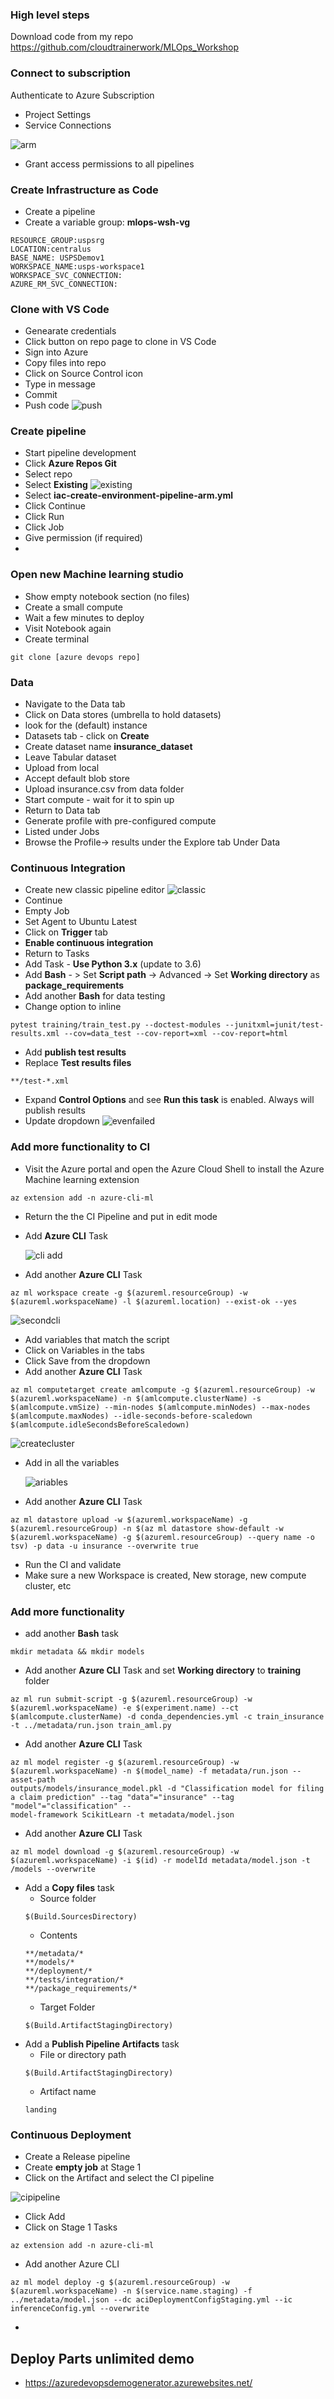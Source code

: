 ### High level steps
Download code from my repo
https://github.com/cloudtrainerwork/MLOps_Workshop

### Connect to subscription
Authenticate to Azure Subscription
- Project Settings
- Service Connections

![arm](images/arm.png)

- Grant access permissions to all pipelines

### Create Infrastructure as Code
- Create a pipeline
- Create a variable group: **mlops-wsh-vg**
```
RESOURCE_GROUP:uspsrg
LOCATION:centralus
BASE_NAME: USPSDemov1
WORKSPACE_NAME:usps-workspace1
WORKSPACE_SVC_CONNECTION:
AZURE_RM_SVC_CONNECTION:
```
### Clone with VS Code
- Genearate credentials
- Click button on repo page to clone in VS Code
- Sign into Azure
- Copy files into repo
- Click on Source Control icon
- Type in message
- Commit
- Push code
    ![push](images/push.png)
### Create pipeline
- Start pipeline development
- Click **Azure Repos Git**
- Select repo
- Select **Existing**
    ![existing](images/existing.png)
- Select **iac-create-environment-pipeline-arm.yml**
- Click Continue
- Click Run
- Click Job 
- Give permission (if required)
- 

### Open new Machine learning studio
- Show empty notebook section (no files)
- Create a small compute
- Wait a few minutes to deploy
- Visit Notebook again
- Create terminal
```
git clone [azure devops repo]
```
### Data
- Navigate to the Data tab
- Click on Data stores (umbrella to hold datasets)
- look for the (default) instance
- Datasets tab - click on **Create**
- Create dataset name **insurance_dataset**
- Leave Tabular dataset
- Upload from local
- Accept default blob store
- Upload insurance.csv from data folder
- Start compute - wait for it to spin up
- Return to Data tab
- Generate profile with pre-configured compute
- Listed under Jobs
- Browse the Profile-> results under the Explore tab Under Data

### Continuous Integration
- Create new classic pipeline editor
    ![classic](images/classic.png)
- Continue
- Empty Job
- Set Agent to Ubuntu Latest
- Click on **Trigger** tab
- **Enable continuous integration**
- Return to Tasks
- Add Task - **Use Python 3.x** (update to 3.6)
- Add **Bash** - > Set **Script path** -> Advanced -> Set **Working directory** as **package_requirements**
- Add another **Bash** for data testing
- Change option to inline
```
pytest training/train_test.py --doctest-modules --junitxml=junit/test-results.xml --cov=data_test --cov-report=xml --cov-report=html
```
- Add **publish test results**
- Replace **Test results files**
```
**/test-*.xml
```
- Expand **Control Options** and see **Run this task** is enabled. Always will publish results
- Update dropdown
    ![evenfailed](images/evenfailed.png)
### Add more functionality to CI
- Visit the Azure portal and open the Azure Cloud Shell to install the Azure Machine learning extension
```
az extension add -n azure-cli-ml
```
- Return the the CI Pipeline and put in edit mode
- Add **Azure CLI** Task

    ![cli add](images/cli%20add.png)
    
- Add another **Azure CLI** Task
```
az ml workspace create -g $(azureml.resourceGroup) -w $(azureml.workspaceName) -l $(azureml.location) --exist-ok --yes
```

![secondcli](images/secondcli.png)

- Add variables that match the script
- Click on Variables in the tabs
- Click Save from the dropdown
- Add another **Azure CLI** Task
```
az ml computetarget create amlcompute -g $(azureml.resourceGroup) -w $(azureml.workspaceName) -n $(amlcompute.clusterName) -s $(amlcompute.vmSize) --min-nodes $(amlcompute.minNodes) --max-nodes $(amlcompute.maxNodes) --idle-seconds-before-scaledown $(amlcompute.idleSecondsBeforeScaledown)
```

![createcluster](images/createcluster.png)

- Add in all the variables

    ![ariables](images/ariables.png)
- Add another **Azure CLI** Task
```
az ml datastore upload -w $(azureml.workspaceName) -g $(azureml.resourceGroup) -n $(az ml datastore show-default -w $(azureml.workspaceName) -g $(azureml.resourceGroup) --query name -o tsv) -p data -u insurance --overwrite true
```
- Run the CI and validate
- Make sure a new Workspace is created, New storage, new compute cluster, etc

### Add more functionality
- add another **Bash** task

```
mkdir metadata && mkdir models
```
- Add another **Azure CLI** Task and set **Working directory** to **training** folder
```
az ml run submit-script -g $(azureml.resourceGroup) -w $(azureml.workspaceName) -e $(experiment.name) --ct $(amlcompute.clusterName) -d conda_dependencies.yml -c train_insurance -t ../metadata/run.json train_aml.py
```
- Add another **Azure CLI** Task 
```
az ml model register -g $(azureml.resourceGroup) -w $(azureml.workspaceName) -n $(model_name) -f metadata/run.json --asset-path
outputs/models/insurance_model.pkl -d "Classification model for filing a claim prediction" --tag "data"="insurance" --tag "model"="classification" --
model-framework ScikitLearn -t metadata/model.json
```

- Add another **Azure CLI** Task 
```
az ml model download -g $(azureml.resourceGroup) -w $(azureml.workspaceName) -i $(id) -r modelId metadata/model.json -t /models --overwrite
```

- Add a **Copy files** task
    - Source folder
    ```
    $(Build.SourcesDirectory)
    ```
    - Contents
    ```
    **/metadata/*
    **/models/*
    **/deployment/*
    **/tests/integration/*
    **/package_requirements/*
    ```
    - Target Folder
    ```
    $(Build.ArtifactStagingDirectory)
    ```
- Add a **Publish Pipeline Artifacts** task
    - File or directory path
    ```
    $(Build.ArtifactStagingDirectory)
    ```
    - Artifact name
    ```
    landing
    ```


### Continuous Deployment
- Create a Release pipeline
- Create **empty job** at Stage 1
- Click on the Artifact and select the CI pipeline

![cipipeline](images/cipipeline.png)

- Click Add
- Click on Stage 1 Tasks
```
az extension add -n azure-cli-ml
```
- Add another Azure CLI
```
az ml model deploy -g $(azureml.resourceGroup) -w $(azureml.workspaceName) -n $(service.name.staging) -f ../metadata/model.json --dc aciDeploymentConfigStaging.yml --ic inferenceConfig.yml --overwrite

```
- 













## Deploy Parts unlimited demo
- https://azuredevopsdemogenerator.azurewebsites.net/